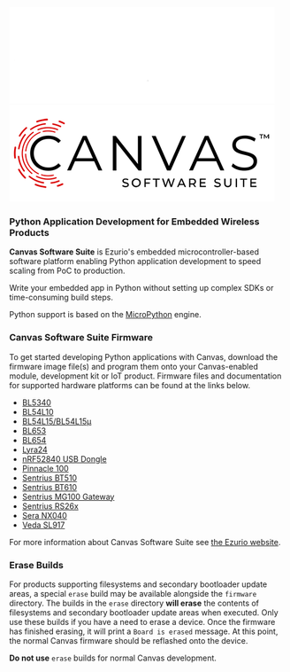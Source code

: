 ![header](img/canvas_logo-dark.png#gh-dark-mode-only)
![header](img/canvas_logo-light.png#gh-light-mode-only)

### Python Application Development for Embedded Wireless Products

**Canvas Software Suite** is Ezurio's embedded microcontroller-based software platform enabling Python application development to speed scaling from PoC to production.

Write your embedded app in Python without setting up complex SDKs or time-consuming build steps.

Python support is based on the [MicroPython](https://github.com/micropython/micropython) engine.

### Canvas Software Suite Firmware

To get started developing Python applications with Canvas, download the firmware image file(s) and program them onto your Canvas-enabled module, development kit or IoT product. Firmware files and documentation for supported hardware platforms can be found at the links below.

- [BL5340](bl5340)
- [BL54L10](bl54l10)
- [BL54L15/BL54L15µ](bl54l15)
- [BL653](bl653)
- [BL654](bl654)
- [Lyra24](lyra24)
- [nRF52840 USB Dongle](nrf52840/dongle)
- [Pinnacle 100](pinnacle_100)
- [Sentrius BT510](bt510)
- [Sentrius BT610](bt610)
- [Sentrius MG100 Gateway](mg100)
- [Sentrius RS26x](rs26x)
- [Sera NX040](sera_nx040)
- [Veda SL917](veda_sl917)

For more information about Canvas Software Suite see [the Ezurio website](https://www.ezurio.com/canvas/software-suite).

### Erase Builds

For products supporting filesystems and secondary bootloader update areas, a special `erase`
build may be available alongside the `firmware` directory. The builds in the `erase` directory
**will erase** the contents of filesystems and secondary bootloader update areas when executed.
Only use these builds if you have a need to erase a device. Once the firmware has finished erasing,
it will print a `Board is erased` message. At this point, the normal Canvas firmware should
be reflashed onto the device.

**Do not use** `erase` builds for normal Canvas development.
